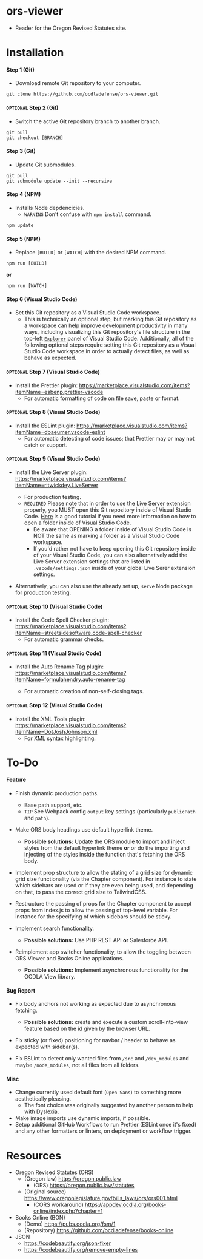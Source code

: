 # ors-viewer

-   Reader for the Oregon Revised Statutes site.

# Installation

#### Step 1 (Git)

-   Download remote Git repository to your computer.

```
git clone https://github.com/ocdladefense/ors-viewer.git
```

#### `OPTIONAL` Step 2 (Git)

-   Switch the active Git repository branch to another branch.

```
git pull
git checkout [BRANCH]
```

#### Step 3 (Git)

-   Update Git submodules.

```
git pull
git submodule update --init --recursive
```

#### Step 4 (NPM)

-   Installs Node depdencicies.
    -   `WARNING` Don't confuse with `npm install` command.

```
npm update
```

#### Step 5 (NPM)

-   Replace `[BUILD]` or `[WATCH]` with the desired NPM command.

```
npm run [BUILD]
```

**or**

```
npm run [WATCH]
```

#### Step 6 (Visual Studio Code)

-   Set this Git repository as a Visual Studio Code workspace.
    -   This is technically an optional step, but marking this Git repository as a workspace can help improve development productivity in many ways, including visualizing this Git repository's file structure in the top-left [`Explorer`](https://code.visualstudio.com/docs/getstarted/userinterface#_explorer-view) panel of Visual Studio Code. Additionally, all of the following optional steps require setting this Git repository as a Visual Studio Code workspace in order to actually detect files, as well as behave as expected.

#### `OPTIONAL` Step 7 (Visual Studio Code)

-   Install the Prettier plugin: https://marketplace.visualstudio.com/items?itemName=esbenp.prettier-vscode
    -   For automatic formatting of code on file save, paste or format.

#### `OPTIONAL` Step 8 (Visual Studio Code)

-   Install the ESLint plugin: https://marketplace.visualstudio.com/items?itemName=dbaeumer.vscode-eslint
    -   For automatic detecting of code issues; that Prettier may or may not catch or support.

#### `OPTIONAL` Step 9 (Visual Studio Code)

-   Install the Live Server plugin: https://marketplace.visualstudio.com/items?itemName=ritwickdey.LiveServer

    -   For production testing.
    -   `REQUIRED` Please note that in order to use the Live Server extension properly, you MUST open this Git repository inside of Visual Studio Code. [Here](https://www.youtube.com/watch?v=6dDmwwKx8Rc) is a good tutorial if you need more information on how to open a folder inside of Visual Studio Code.
        -   Be aware that OPENING a folder inside of Visual Studio Code is NOT the same as marking a folder as a Visual Studio Code workspace.
        -   If you'd rather not have to keep opening this Git repository inside of your Visual Studio Code, you can also alternatively add the Live Server extension settings that are listed in `.vscode/settings.json` inside of your global Live Serer extension settings.

-   Alternatively, you can also use the already set up, `serve` Node package for production testing.

#### `OPTIONAL` Step 10 (Visual Studio Code)

-   Install the Code Spell Checker plugin: https://marketplace.visualstudio.com/items?itemName=streetsidesoftware.code-spell-checker
    -   For automatic grammar checks.

#### `OPTIONAL` Step 11 (Visual Studio Code)

-   Install the Auto Rename Tag plugin: https://marketplace.visualstudio.com/items?itemName=formulahendry.auto-rename-tag

    -   For automatic creation of non-self-closing tags.

#### `OPTIONAL` Step 12 (Visual Studio Code)

-   Install the XML Tools plugin: https://marketplace.visualstudio.com/items?itemName=DotJoshJohnson.xml
    -   For XML syntax highlighting.

# To-Do

#### Feature

-   Finish dynamic production paths.

    -   Base path support, etc.
    -   `TIP` See Webpack config `output` key settings (particularly `publicPath` and `path`).

-   Make ORS body headings use default hyperlink theme.

    -   **Possible solutions:** Update the ORS module to import and inject styles from the default hyperlink theme **or** or do the importing and injecting of the styles inside the function that's fetching the ORS body.

-   Implement prop structure to allow the stating of a grid size for dynamic grid size functionality (via the Chapter component). For instance to state which sidebars are used or if they are even being used, and depending on that, to pass the correct grid size to TailwindCSS.

-   Restructure the passing of props for the Chapter component to accept props from index.js to allow the passing of top-level variable. For instance for the specifying of which sidebars should be sticky.

-   Implement search functionality.

    -   **Possible solutions:** Use PHP REST API **or** Salesforce API.

-   Reimplement app switcher functionality, to allow the toggling between ORS Viewer and Books Online applications.

    -   **Possible solutions:** Implement asynchronous functionality for the OCDLA View library.

#### Bug Report

-   Fix body anchors not working as expected due to asynchronous fetching.

    -   **Possible solutions:** create and execute a custom scroll-into-view feature based on the id given by the browser URL.

-   Fix sticky (or fixed) positioning for navbar / header to behave as expected with sidebar(s).

-   Fix ESLint to detect only wanted files from `/src` and `/dev_modules` and maybe `/node_modules`, not all files from all folders.

#### Misc

-   Change currently used default font (`Open Sans`) to something more aesthetically pleasing.
    -   The font choice was originally suggested by another person to help with Dyslexia.
-   Make image imports use dynamic imports, if possible.
-   Setup additional GitHub Workflows to run Prettier (ESLint once it's fixed) and any other formatters or linters, on deployment or workflow trigger.

# Resources

-   Oregon Revised Statutes (ORS)
    -   (Oregon law) https://oregon.public.law
        -   (ORS) https://oregon.public.law/statutes
    -   (Original source) https://www.oregonlegislature.gov/bills_laws/ors/ors001.html
        -   (CORS workaround) https://appdev.ocdla.org/books-online/index.php?chapter=1
-   Books Online (BON)
    -   (Demo) https://pubs.ocdla.org/fsm/1
    -   (Repository) https://github.com/ocdladefense/books-online
-   JSON
    -   https://codebeautify.org/json-fixer
    -   https://codebeautify.org/remove-empty-lines
